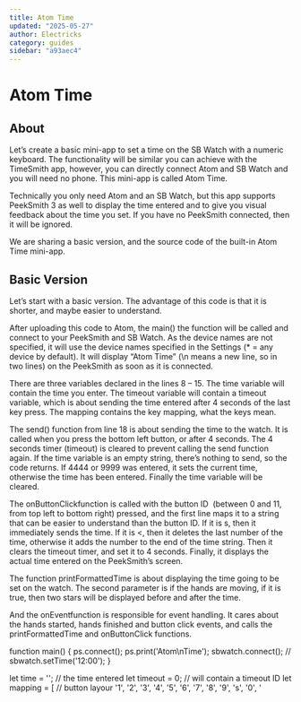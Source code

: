 ```yaml
---
title: Atom Time
updated: "2025-05-27"
author: Electricks
category: guides
sidebar: "a93aec4"
---
```


# Atom Time

## About

 
 
 
 
 Let’s create a basic mini-app to set a time on the SB Watch with a numeric keyboard. The functionality will be similar you can achieve with the TimeSmith app, however, you can directly connect Atom and SB Watch and you will need no phone. This mini-app is called Atom Time.

Technically you only need Atom and an SB Watch, but this app supports PeekSmith 3 as well to display the time entered and to give you visual feedback about the time you set. If you have no PeekSmith connected, then it will be ignored.

We are sharing a basic version, and the source code of the built-in Atom Time mini-app.

 
 
 
 
 ## Basic Version

 
 
 
 
 Let’s start with a basic version. The advantage of this code is that it is shorter, and maybe easier to understand.

After uploading this code to Atom, the main() the function will be called and connect to your PeekSmith and SB Watch. As the device names are not specified, it will use the device names specified in the Settings (* = any device by default). It will display “Atom Time” (\n means a new line, so in two lines) on the PeekSmith as soon as it is connected.

There are three variables declared in the lines 8 – 15. The time variable will contain the time you enter. The timeout variable will contain a timeout variable, which is about sending the time entered after 4 seconds of the last key press. The mapping contains the key mapping, what the keys mean.

The send() function from line 18 is about sending the time to the watch. It is called when you press the bottom left button, or after 4 seconds. The 4 seconds timer (timeout) is cleared to prevent calling the send function again. If the time variable is an empty string, there’s nothing to send, so the code returns. If 4444 or 9999 was entered, it sets the current time, otherwise the time has been entered. Finally the time variable will be cleared.

The onButtonClickfunction is called with the button ID  (between 0 and 11, from top left to bottom right) pressed, and the first line maps it to a string that can be easier to understand than the button ID. If it is s, then it immediately sends the time. If it is <, then it deletes the last number of the time, otherwise it adds the number to the end of the time string. Then it clears the timeout timer, and set it to 4 seconds. Finally, it displays the actual time entered on the PeekSmith’s screen.

The function printFormattedTime is about displaying the time going to be set on the watch. The second parameter is if the hands are moving, if it is true, then two stars will be displayed before and after the time.

And the onEventfunction is responsible for event handling. It cares about the hands started, hands finished and button click events, and calls the printFormattedTime and onButtonClick functions.

 
 
 
 
 
 
 
 function main() {
 ps.connect();
 ps.print('Atom\nTime');
 sbwatch.connect();
 // sbwatch.setTime('12:00'); 
}

let time = ''; // the time entered
let timeout = 0; // will contain a timeout ID
let mapping = [ // button layour
 '1', '2', '3',
 '4', '5', '6',
 '7', '8', '9',
 's', '0', '